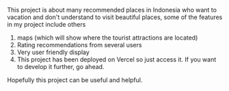 This project is about many recommended places in Indonesia who want to vacation and don't understand to visit beautiful places, some of the features in my project include others
1. maps (which will show where the tourist attractions are located)
2. Rating recommendations from several users
3. Very user friendly display
4. This project has been deployed on Vercel so just access it. If you want to develop it further, go ahead.

Hopefully this project can be useful and helpful.
